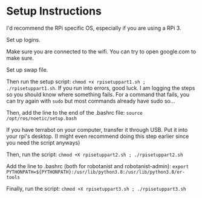 # Setup Instructions

I'd recommend the RPi specific OS,
especially if you are using a RPi 3.

Set up logins.

Make sure you are connected to the wifi.
You can try to open google.com to make sure.

Set up swap file.

Then run the setup script: `chmod +x rpisetuppart1.sh ; ./rpisetuppart1.sh`.
If you run into errors,
good luck.
I am logging the steps so you should know where something fails.
For a command that fails, you can try again with `sudo` but most commands already have sudo so...

Then, add the line to the end of the .bashrc file: `source /opt/ros/noetic/setup.bash`

If you have terrabot on your computer,  transfer it through USB.
Put it into your rpi's desktop.
(I might even recommend doing this step earlier since you need the script anyways)

Then, run the script: `chmod +X rpisetuppart2.sh ; ./rpisetuppart2.sh`

Add the line to .bashrc (both for robotanist and robotanist-admin): `export PYTHONPATH=${PYTHONPATH}:/usr/lib/python3.8:/usr/lib/python3.8/or-tools`

Finally, run the script: `chmod +X rpisetuppart3.sh ; ./rpisetuppart3.sh`
